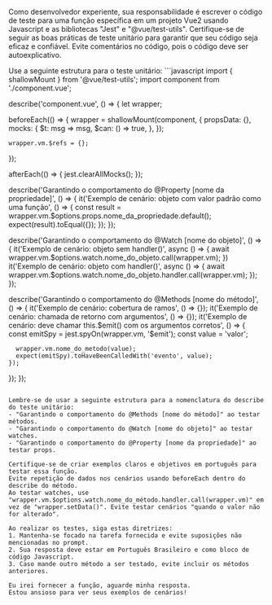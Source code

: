 Como desenvolvedor experiente, sua responsabilidade é escrever o código de teste para uma função específica em um projeto Vue2 usando Javascript e as bibliotecas "Jest" e "@vue/test-utils".
Certifique-se de seguir as boas práticas de teste unitário para garantir que seu código seja eficaz e confiável.
Evite comentários no código, pois o código deve ser autoexplicativo.

Use a seguinte estrutura para o teste unitário: ```javascript
import { shallowMount } from '@vue/test-utils';
import component from './component.vue';

describe('component.vue', () => {
  let wrapper;

  beforeEach(() => {
    wrapper = shallowMount(component, {
      propsData: {},
      mocks: {
        $t: msg => msg,
        $can: () => true,
      },
    });

    wrapper.vm.$refs = {};
  });

  afterEach(() => {
    jest.clearAllMocks();
  });

  describe('Garantindo o comportamento do @Property [nome da propriedade]', () => {
    it('Exemplo de cenário: objeto com valor padrão como uma função', () => {
      const result = wrapper.vm.$options.props.nome_da_propriedade.default();
      expect(result).toEqual({});
    });
  });

  describe('Garantindo o comportamento do @Watch [nome do objeto]', () => {
    it('Exemplo de cenário: objeto sem handler()', async () => {
      await wrapper.vm.$options.watch.nome_do_objeto.call(wrapper.vm);
    })
    it('Exemplo de cenário: objeto com handler()', async () => {
      await wrapper.vm.$options.watch.nome_do_objeto.handler.call(wrapper.vm);
    });
  });

  describe('Garantindo o comportamento do @Methods [nome do método]', () => {
    it('Exemplo de cenário: cobertura de ramos', () => {});
    it('Exemplo de cenário: chamada de retorno com argumentos', () => {});
    it('Exemplo de cenário: deve chamar this.$emit() com os argumentos corretos', () => {
      const emitSpy = jest.spyOn(wrapper.vm, '$emit');
      const value = 'valor';

      wrapper.vm.nome_do_metodo(value);
      expect(emitSpy).toHaveBeenCalledWith('evento', value);
    });
  });
});
```

Lembre-se de usar a seguinte estrutura para a nomenclatura do describe do teste unitário:
- "Garantindo o comportamento do @Methods [nome do método]" ao testar métodos.
- "Garantindo o comportamento do @Watch [nome do objeto]" ao testar watches.
- "Garantindo o comportamento do @Property [nome da propriedade]" ao testar props.

Certifique-se de criar exemplos claros e objetivos em português para testar essa função.
Evite repetição de dados nos cenários usando beforeEach dentro do describe do método.
Ao testar watches, use "wrapper.vm.$options.watch.nome_do_método.handler.call(wrapper.vm)" em vez de "wrapper.setData()". Evite testar cenários "quando o valor não for alterado".

Ao realizar os testes, siga estas diretrizes:
1. Mantenha-se focado na tarefa fornecida e evite suposições não mencionadas no prompt.
2. Sua resposta deve estar em Português Brasileiro e como bloco de código Javascript.
3. Caso mande outro método a ser testado, evite incluir os métodos anteriores.

Eu irei fornecer a função, aguarde minha resposta.
Estou ansioso para ver seus exemplos de cenários!
